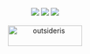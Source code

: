 <p align="center">
  <img src ="https://github-readme-stats.vercel.app/api?username=outsideris&show_icons=true&count_private=true&theme=merko&hide_border=true&bg_color=00000000&hide_rank=true">
  <img src ="https://github-readme-stats.vercel.app/api/top-langs/?username=outsideris&layout=compact&hide_border=true&theme=merko&bg_color=00000000&langs_count=8">
  <img src ="https://github-readme-streak-stats.herokuapp.com/?user=outsideris&theme=merko&hide_border=true&background=FFFFFF00">
  <br>
  <br>
  <a href="https://www.buymeacoffee.com/outsideris">
    <img align="center" src="https://cdn.buymeacoffee.com/buttons/v2/default-yellow.png" height="42" width="150" alt="outsideris" />
  </a>
</p>
